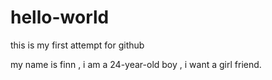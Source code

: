 # hello-world
this is my first attempt for github

my name is finn , i am a 24-year-old boy , i want a girl friend.
